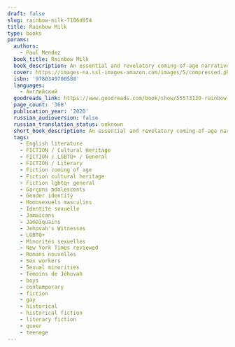 ```yaml
---
draft: false
slug: rainbow-milk-7106d954
title: Rainbow Milk
type: books
params:
  authors:
    - Paul Mendez
  book_title: Rainbow Milk
  book_description: An essential and revelatory coming-of-age narrative from a thrilling new voice,Rainbow Milkfollows nineteen-year-old Jesse McCarthy as he grapples with his racial and sexual identities against the backdrop of his Jehovah's Witness upbringing.In the 1950s, ex-boxer Norman Alonso is a determined and humble Jamaican who has immigrated to Britain with his wife and children to secure a brighter future. Blighted with unexpected illness and racism, Norman and his family are resilient, but are all too aware that their family will need more than just hope to survive in their new country.At the turn of the millennium, Jesse seeks a fresh start in London, escaping a broken immediate family, a repressive religious community and his depressed hometown in the industrial Black Country. But once he arrives he finds himself at a loss for a new center of gravity, and turns to sex work, music and art to create his own notions of love, masculinity and spirituality.A wholly original novel as tender as it is visceral,Rainbow Milkis a bold reckoning with race, class, sexuality, freedom and religion across generations, time and cultures.
  cover: https://images-na.ssl-images-amazon.com/images/S/compressed.photo.goodreads.com/books/1602561987i/55573130.jpg
  isbn: '9780349700588'
  languages:
    - Английский
  goodreads_link: https://www.goodreads.com/book/show/55573130-rainbow-milk
  page_count: '368'
  publication_year: '2020'
  russian_audioversion: false
  russian_translation_status: unknown
  short_book_description: An essential and revelatory coming-of-age narrative from a thrilling new voice,Rainbow Milkfollows nineteen-year-old Jesse McCarthy as he grapples with his racial and sexual identities against the...
  tags:
    - English literature
    - FICTION / Cultural Heritage
    - FICTION / LGBTQ+ / General
    - FICTION / Literary
    - Fiction coming of age
    - Fiction cultural heritage
    - Fiction lgbtq+ general
    - Garçons adolescents
    - Gender identity
    - Homosexuels masculins
    - Identité sexuelle
    - Jamaicans
    - Jamaïquains
    - Jehovah's Witnesses
    - LGBTQ+
    - Minorités sexuelles
    - New York Times reviewed
    - Romans nouvelles
    - Sex workers
    - Sexual minorities
    - Témoins de Jéhovah
    - boys
    - contemporary
    - fiction
    - gay
    - historical
    - historical fiction
    - literary fiction
    - queer
    - teenage
---
```

